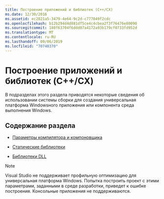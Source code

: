 ```yaml
---
title: Построение приложений и библиотек (C++/CX)
ms.date: 12/30/2016
ms.assetid: ec2821a5-3479-4e64-9c2d-c777049f2cdc
ms.openlocfilehash: b12b294d4d881df5ce4c4cbea2f3f76476e80090
ms.sourcegitcommit: 180f63704f6ddd07a4172a93b179cf0733fd952d
ms.translationtype: MT
ms.contentlocale: ru-RU
ms.lasthandoff: 09/06/2019
ms.locfileid: "70740370"
---
```

# <a name="building-apps-and-libraries-ccx"></a>Построение приложений и библиотек (C++/CX)

В подразделах этого раздела приводятся некоторые сведения об использовании системы сборки для создания универсальная платформа Windowsного приложения или компонента среда выполнения Windows.

## <a name="in-this-section"></a>Содержание раздела

- [Параметры компилятора и компоновщика](../cppcx/compiler-and-linker-options-c-cx.md)

- [Статические библиотеки](../cppcx/static-libraries-c-cx.md)

- [Библиотеки DLL](../cppcx/dlls-c-cx.md)

>[!NOTE]
>Visual Studio не поддерживает профильную оптимизацию для универсальная платформа Windows. Попытка построить проект с этими параметрами, заданными в среде разработки, приведет к ошибке построения. Консольные приложения не поддерживаются.
